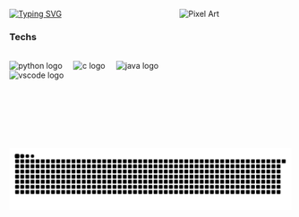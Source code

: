 [![Typing SVG](https://readme-typing-svg.demolab.com?font=Fira+Code&pause=1000&color=9711F9&width=435&lines=Hi%2C+everyone!+I'm+Mischa+Jampen.;Welcome+to+my+Github+profile!+)](https://git.io/typing-svg)
<img src="https://66.media.tumblr.com/43ff1ae84968ffd84606207e9995a78e/tumblr_py4mvbGe6h1tgo74ho1_1280.gif" alt ="Pixel Art" align = "right" height="250" width="200">


### Techs
<div style="display: inline_block"><br>
  <img src="https://cdn.jsdelivr.net/gh/devicons/devicon/icons/python/python-original.svg" height="70" alt="python logo"  />
  <img width="12" />
  <img src="https://cdn.jsdelivr.net/gh/devicons/devicon/icons/c/c-original.svg" height="70" alt="c logo"  />
  <img width="12" />
  <img src="https://cdn.jsdelivr.net/gh/devicons/devicon/icons/java/java-original.svg" height="70" alt="java logo"  />
  <img width="12" />
  <img src="https://cdn.jsdelivr.net/gh/devicons/devicon/icons/vscode/vscode-original.svg" height="70" alt="vscode logo"  />
</div><br>
<picture>
  <source media="(prefers-color-scheme: dark)" srcset="https://raw.githubusercontent.com/JMischa/JMischa/output/github-snake-dark.svg" />
  <source media="(prefers-color-scheme: light)" srcset="https://raw.githubusercontent.com/JMischa/JMischa/output/github-snake.svg" />
  <img alt="github-snake" src="https://raw.githubusercontent.com/JMischa/JMischa/output/github-snake.svg" />
</picture>
